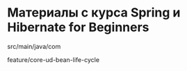 # Материалы с курса  Spring и Hibernate for Beginners

src/main/java/com

feature/core-ud-bean-life-cycle
